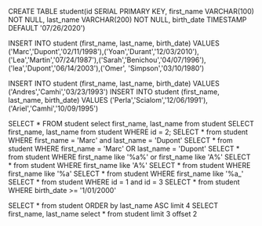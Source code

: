 CREATE TABLE student(id SERIAL PRIMARY KEY,
					first_name VARCHAR(100) NOT NULL,
					last_name VARCHAR(200) NOT NULL,
					birth_date TIMESTAMP DEFAULT '07/26/2020')


INSERT INTO student (first_name, last_name, birth_date) VALUES ('Marc','Dupont','02/11/1998'),('Yoan','Durant','12/03/2010'),
('Lea','Martin','07/24/1987'),('Sarah','Benichou','04/07/1996'),('lea','Dupont','06/14/2003'),('Omer', 'Simpson','03/10/1980')

INSERT INTO student (first_name, last_name, birth_date) VALUES ('Andres','Camhi','03/23/1993')
INSERT INTO student (first_name, last_name, birth_date) VALUES ('Perla','Scialom','12/06/1991'),('Ariel','Camhi','10/09/1995')

SELECT * FROM student
select first_name, last_name from student
SELECT first_name, last_name from student WHERE id = 2;
SELECT * from student WHERE first_name = 'Marc' and last_name = 'Dupont'
SELECT * from student WHERE first_name = 'Marc' OR last_name = 'Dupont'
SELECT * from student WHERE first_name like  '%a%' or first_name like 'A%'
SELECT * from student WHERE first_name like 'A%'
SELECT * from student WHERE first_name like '%a'
SELECT * from student WHERE first_name like '%a_'
SELECT * from student WHERE id = 1 and id = 3
SELECT * from student WHERE birth_date >= '1/01/2000'


<!-- XP NINJA -->

SELECT * from student ORDER by last_name ASC limit 4 
SELECT first_name, last_name 
select * from student limit 3 offset 2